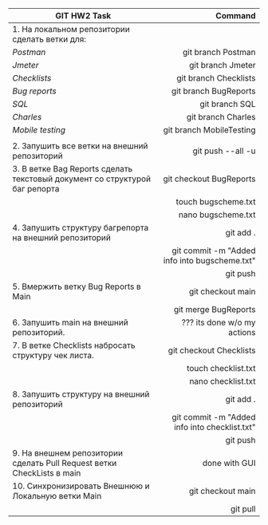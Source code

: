 | GIT HW2 Task| Command|
|----|--:|
|  1. На локальном репозитории сделать ветки для: |  |
|  *Postman* | git branch Postman |
|  *Jmeter*| git branch Jmeter |
|  *Checklists*| git branch Checklists |
|  *Bug reports*| git branch BugReports|
|  *SQL* | git branch SQL |
|  *Charles* | git branch Charles |
|  *Mobile testing*| git branch MobileTesting |
||
|  2. Запушить все ветки на внешний репозиторий | git push --all -u|
|  3. В ветке Bag Reports сделать текстовый документ со структурой баг репорта | git checkout BugReports |
| | touch bugscheme.txt |
| | nano bugscheme.txt |
|  4. Запушить структуру багрепорта на внешний репозиторий | git add .|
|| git commit -m "Added info into bugscheme.txt"|
|| git push|
|  5. Вмержить ветку Bug Reports в Main| git checkout main |
||git merge BugReports|
|  6. Запушить main на внешний репозиторий. | ??? its done w/o my actions|
|  7. В ветке Checklists набросать структуру чек листа. | git checkout Checklists|
|| touch checklist.txt|
|| nano checklist.txt|
|  8. Запушить структуру на внешний репозиторий | git add .  |
|| git commit -m "Added info into checklist.txt"|
|| git push|
|  9. На внешнем репозитории сделать Pull Request ветки CheckLists в main | done with GUI |
| 10. Синхронизировать Внешнюю и Локальную ветки Main | git checkout main |
||git pull|
